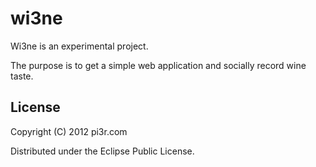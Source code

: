 # wi3ne

Wi3ne is an experimental project.

The purpose is to get a simple web application and socially record wine taste.

## License

Copyright (C) 2012 pi3r.com

Distributed under the Eclipse Public License.

